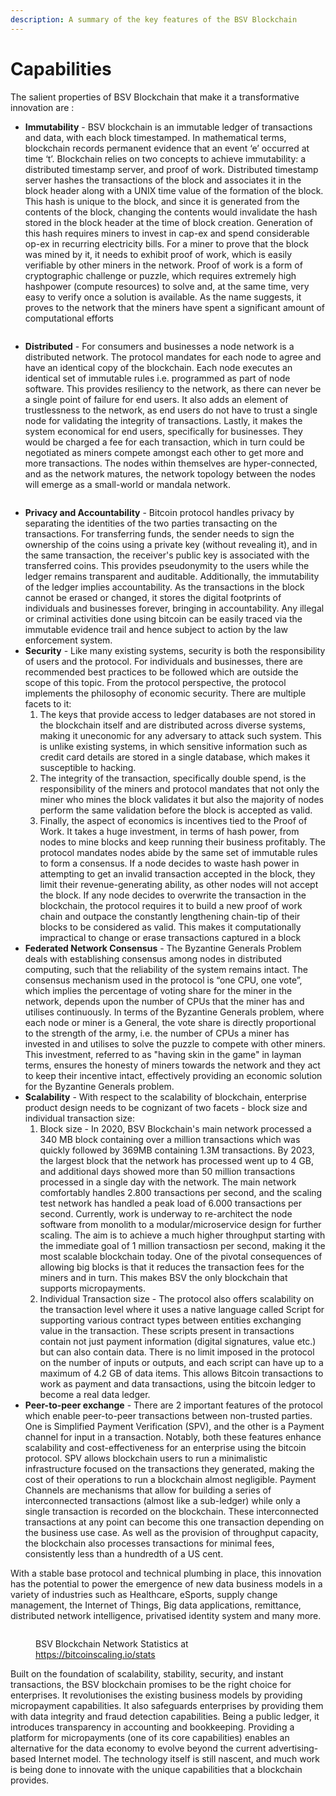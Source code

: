 ```yaml
---
description: A summary of the key features of the BSV Blockchain
---
```


# Capabilities

The salient properties of BSV Blockchain that make it a transformative innovation are :

* **Immutability** - BSV blockchain is an immutable ledger of transactions and data, with each block timestamped. In mathematical terms, blockchain records permanent evidence that an event ‘e’ occurred at time ‘t’. Blockchain relies on two concepts to achieve immutability: a distributed timestamp server, and proof of work. Distributed timestamp server hashes the transactions of the block and associates it in the block header along with a UNIX time value of the formation of the block. This hash is unique to the block, and since it is generated from the contents of the block, changing the contents would invalidate the hash stored in the block header at the time of block creation. Generation of this hash requires miners to invest in cap-ex and spend considerable op-ex in recurring electricity bills. For a miner to prove that the block was mined by it, it needs to exhibit proof of work, which is easily verifiable by other miners in the network. Proof of work is a form of cryptographic challenge or puzzle, which requires extremely high hashpower (compute resources) to solve and, at the same time, very easy to verify once a solution is available. As the name suggests, it proves to the network that the miners have spent a significant amount of computational efforts

<figure><img src="../../bsv-skills-center/bsv-protocol-documentation/.gitbook/assets/WhatIsBlockchain_Slide22.png" alt=""><figcaption></figcaption></figure>

* **Distributed** - For consumers and businesses a node network is a distributed network. The protocol mandates for each node to agree and have an identical copy of the blockchain. Each node executes an identical set of immutable rules i.e. programmed as part of node software. This provides resiliency to the network, as there can never be a single point of failure for end users. It also adds an element of trustlessness to the network, as end users do not have to trust a single node for validating the integrity of transactions. Lastly, it makes the system economical for end users, specifically for businesses. They would be charged a fee for each transaction, which in turn could be negotiated as miners compete amongst each other to get more and more transactions. The nodes within themselves are hyper-connected, and as the network matures, the network topology between the nodes will emerge as a small-world or mandala network.

<figure><img src="../../bsv-skills-center/bsv-protocol-documentation/.gitbook/assets/WhatIsBlockchain_Slide23.png" alt=""><figcaption></figcaption></figure>

* **Privacy and Accountability** - Bitcoin protocol handles privacy by separating the identities of the two parties transacting on the transactions. For transferring funds, the sender needs to sign the ownership of the coins using a private key (without revealing it), and in the same transaction, the receiver's public key is associated with the transferred coins. This provides pseudonymity to the users while the ledger remains transparent and auditable. Additionally, the immutability of the ledger implies accountability. As the transactions in the block cannot be erased or changed, it stores the digital footprints of individuals and businesses forever, bringing in accountability. Any illegal or criminal activities done using bitcoin can be easily traced via the immutable evidence trail and hence subject to action by the law enforcement system.
* **Security** - Like many existing systems, security is both the responsibility of users and the protocol. For individuals and businesses, there are recommended best practices to be followed which are outside the scope of this topic. From the protocol perspective, the protocol implements the philosophy of economic security. There are multiple facets to it:
  1. The keys that provide access to ledger databases are not stored in the blockchain itself and are distributed across diverse systems, making it uneconomic for any adversary to attack such system. This is unlike existing systems, in which sensitive information such as credit card details are stored in a single database, which makes it susceptible to hacking.
  2. The integrity of the transaction, specifically double spend, is the responsibility of the miners and protocol mandates that not only the miner who mines the block validates it but also the majority of nodes perform the same validation before the block is accepted as valid.
  3. Finally, the aspect of economics is incentives tied to the Proof of Work. It takes a huge investment, in terms of hash power, from nodes to mine blocks and keep running their business profitably. The protocol mandates nodes abide by the same set of immutable rules to form a consensus. If a node decides to waste hash power in attempting to get an invalid transaction accepted in the block, they limit their revenue-generating ability, as other nodes will not accept the block. If any node decides to overwrite the transaction in the blockchain, the protocol requires it to build a new proof of work chain and outpace the constantly lengthening chain-tip of their blocks to be considered as valid. This makes it computationally impractical to change or erase transactions captured in a block
* **Federated Network Consensus** - The Byzantine Generals Problem deals with establishing consensus among nodes in distributed computing, such that the reliability of the system remains intact. The consensus mechanism used in the protocol is “one CPU, one vote”, which implies the percentage of voting share for the miner in the network, depends upon the number of CPUs that the miner has and utilises continuously. In terms of the Byzantine Generals problem, where each node or miner is a General, the vote share is directly proportional to the strength of the army, i.e. the number of CPUs a miner has invested in and utilises to solve the puzzle to compete with other miners. This investment, referred to as "having skin in the game" in layman terms, ensures the honesty of miners towards the network and they act to keep their incentive intact, effectively providing an economic solution for the Byzantine Generals problem.
* **Scalability** - With respect to the scalability of blockchain, enterprise product design needs to be cognizant of two facets - block size and individual transaction size:
  1. Block size - In 2020, BSV Blockchain's main network processed a 340 MB block containing over a million transactions which was quickly followed by 369MB containing 1.3M transactions. By 2023, the largest block that the network has processed went up to 4 GB, and additional days showed more than 50 million transactions processed in a single day with the network. The main network comfortably handles 2.800 transactions per second, and the scaling test network has handled a peak load of 6.000 transactions per second. Currently, work is underway to re-architect the node software from monolith to a modular/microservice design for further scaling. The aim is to achieve a much higher throughput starting with the immediate goal of 1 million transactiosn per second, making it the most scalable blockchain today. One of the pivotal consequences of allowing big blocks is that it reduces the transaction fees for the miners and in turn. This makes BSV the only blockchain that supports micropayments.
  2. Individual Transaction size - The protocol also offers scalability on the transaction level where it uses a native language called Script for supporting various contract types between entities exchanging value in the transaction. These scripts present in transactions contain not just payment information (digital signatures, value etc.) but can also contain data. There is no limit imposed in the protocol on the number of inputs or outputs, and each script can have up to a maximum of 4.2 GB of data items. This allows Bitcoin transactions to work as payment and data transactions, using the bitcoin ledger to become a real data ledger.
* **Peer-to-peer exchange** - There are 2 important features of the protocol which enable peer-to-peer transactions between non-trusted parties. One is Simplified Payment Verification (SPV), and the other is a Payment channel for input in a transaction. Notably, both these features enhance scalability and cost-effectiveness for an enterprise using the bitcoin protocol. SPV allows blockchain users to run a minimalistic infrastructure focused on the transactions they generated, making the cost of their operations to run a blockchain almost negligible. Payment Channels are mechanisms that allow for building a series of interconnected transactions (almost like a sub-ledger) while only a single transaction is recorded on the blockchain. These interconnected transactions at any point can become this one transaction depending on the business use case. As well as the provision of throughput capacity, the blockchain also processes transactions for minimal fees, consistently less than a hundredth of a US cent.

With a stable base protocol and technical plumbing in place, this innovation has the potential to power the emergence of new data business models in a variety of industries such as Healthcare, eSports, supply change management, the Internet of Things, Big data applications, remittance, distributed network intelligence, privatised identity system and many more.

<figure><img src="../../bsv-skills-center/bsv-protocol-documentation/.gitbook/assets/WhatIsBlockchain_Slide21.png" alt=""><figcaption><p>BSV Blockchain Network Statistics at <a href="https://bitcoinscaling.io/stats">https://bitcoinscaling.io/stats</a></p></figcaption></figure>

Built on the foundation of scalability, stability, security, and instant transactions, the BSV blockchain promises to be the right choice for enterprises. It revolutionises the existing business models by providing micropayment capabilities. It also safeguards enterprises by providing them with data integrity and fraud detection capabilities. Being a public ledger, it introduces transparency in accounting and bookkeeping. Providing a platform for micropayments (one of its core capabilities) enables an alternative for the data economy to evolve beyond the current advertising-based Internet model. The technology itself is still nascent, and much work is being done to innovate with the unique capabilities that a blockchain provides.
